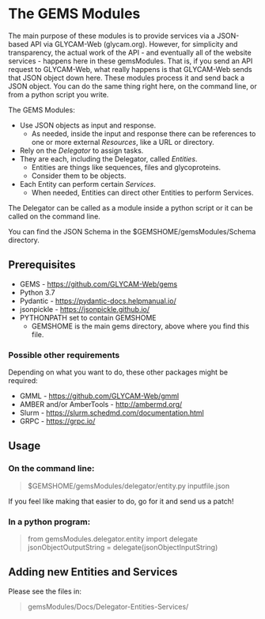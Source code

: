 # The GEMS Modules

The main purpose of these modules is to provide services via a JSON-based
API via GLYCAM-Web (glycam.org).  However, for simplicity and transparency,
the actual work of the API - and eventually all of the website services - 
happens here in these gemsModules.  That is, if you send an API request to
GLYCAM-Web, what really happens is that GLYCAM-Web sends that JSON object
down here.  These modules process it and send back a JSON object.  You can
do the same thing right here, on the command line, or from a python script
you write.  

The GEMS Modules:

* Use JSON objects as input and response.
  * As needed, inside the input and response there can be references to one
    or more external _Resources_, like a URL or directory.  
* Rely on the _Delegator_ to assign tasks.
* They are each, including the Delegator, called _Entities_.
  * Entities are things like sequences, files and glycoproteins.
  * Consider them to be objects.
* Each Entity can perform certain _Services_.
  * When needed, Entities can direct other Entities to perform Services.

The Delegator can be called as a module inside a python script or it can
be called on the command line.

You can find the JSON Schema in the $GEMSHOME/gemsModules/Schema directory.

## Prerequisites

* GEMS - https://github.com/GLYCAM-Web/gems 
* Python 3.7 
* Pydantic - https://pydantic-docs.helpmanual.io/
* jsonpickle - https://jsonpickle.github.io/
* PYTHONPATH set to contain GEMSHOME
  * GEMSHOME is the main gems directory, above where you find this file.

### Possible other requirements

Depending on what you want to do, these other packages might be required:

* GMML - https://github.com/GLYCAM-Web/gmml
* AMBER and/or AmberTools - http://ambermd.org/
* Slurm - https://slurm.schedmd.com/documentation.html
* GRPC - https://grpc.io/

## Usage

### On the command line:

>  $GEMSHOME/gemsModules/delegator/entity.py inputfile.json

If you feel like making that easier to do, go for it and send us a patch!

### In a python program:

> from gemsModules.delegator.entity import delegate
> jsonObjectOutputString = delegate(jsonObjectInputString)

## Adding new Entities and Services

Please see the files in:

> gemsModules/Docs/Delegator-Entities-Services/
